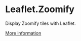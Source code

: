Leaflet.Zoomify
===============

Display Zoomify tiles with Leaflet.

<a href="http://blog.thematicmapping.org/2013/06/showing-zoomify-images-with-leaflet.html">More information</a>
